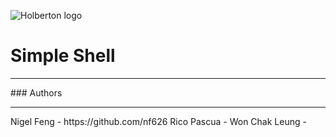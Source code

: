 ![Holberton logo](https://github.com/user-attachments/assets/15d9ca86-c3f2-478c-aa83-60e419b532af)

# Simple Shell
<hr>
### Authors
<hr>
Nigel Feng - https://github.com/nf626
Rico Pascua -
Won Chak Leung -
